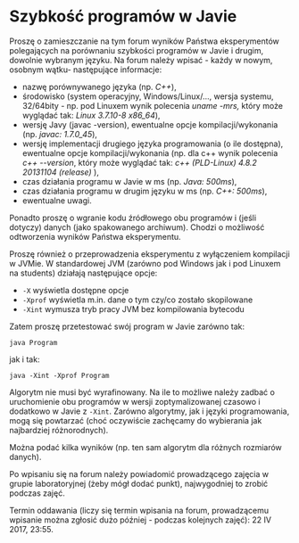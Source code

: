 Szybkość programów w Javie
==========================

Proszę o zamieszczanie na tym forum wyników Państwa eksperymentów polegających na porównaniu szybkości programów w Javie i drugim, dowolnie wybranym języku. Na forum należy wpisać - każdy w nowym, osobnym wątku- następujące informacje:

*   nazwę porównywanego języka (np. _C++_),
*   środowisko (system operacyjny, Windows/Linux/..., wersja systemu, 32/64bity - np. pod Linuxem wynik polecenia _uname -mrs,_ który może wyglądać tak: _Linux 3.7.10-8 x86_64_),
*   wersję Javy (javac -version), ewentualne opcje kompilacji/wykonania (np. _javac:  1.7.0_45_),
*   wersję implementacji drugiego języka programowania (o ile dostępna),  ewentualne opcje kompilacji/wykonania (np. dla c++ wynik polecenia _c++ --version_, który może wyglądać tak: _c++ (PLD-Linux) 4.8.2 20131104 (release)_ ),
*   czas działania programu w Javie w ms (np. _Java: 500ms_),
*   czas działania programu w drugim języku w ms (np. _C++: 500ms_),
*   ewentualne uwagi.

Ponadto proszę o wgranie kodu źródłowego obu programów i (jeśli dotyczy) danych (jako spakowanego archiwum). Chodzi o możliwość odtworzenia wyników Państwa eksperymentu.

Proszę również  o przeprowadzenia eksperymentu z wyłączeniem kompilacji w JVMie. W standardowej JVM (zarówno pod Windows jak i pod Linuxem na students) działają następujące opcje:

*   `-X`   wyświetla dostępne opcje
*   `-Xprof`  wyświetla m.in. dane o tym czy/co zostało skopilowane
*   `-Xint` wymusza tryb pracy JVM bez kompilowania bytecodu

Zatem proszę przetestować swój program w Javie zarówno tak:

```java Program```

jak i tak:

```java -Xint -Xprof Program```

Algorytm nie musi być wyrafinowany. Na ile to możliwe należy zadbać o uruchomienie obu programów w wersji zoptymalizowanej czasowo i dodatkowo w Javie z `-Xint`. Zarówno algorytmy, jak i języki programowania, mogą się powtarzać (choć oczywiście zachęcamy do wybierania jak najbardziej różnorodnych).

Można podać kilka wyników (np. ten sam algorytm dla różnych rozmiarów danych). 

Po wpisaniu się na forum należy powiadomić prowadzącego zajęcia w grupie laboratoryjnej (żeby mógł dodać punkt), najwygodniej to zrobić podczas zajęć.

Termin oddawania (liczy się termin wpisania na forum, prowadzącemu wpisanie można zgłosić dużo później - podczas kolejnych zajęć): 22 IV 2017, 23:55.
